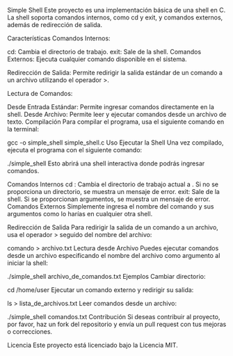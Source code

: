 Simple Shell
Este proyecto es una implementación básica de una shell en C. La shell soporta comandos internos, como cd y exit, y comandos externos, además de redirección de salida.

Características
Comandos Internos:

cd: Cambia el directorio de trabajo.
exit: Sale de la shell.
Comandos Externos: Ejecuta cualquier comando disponible en el sistema.

Redirección de Salida: Permite redirigir la salida estándar de un comando a un archivo utilizando el operador >.

Lectura de Comandos:

Desde Entrada Estándar: Permite ingresar comandos directamente en la shell.
Desde Archivo: Permite leer y ejecutar comandos desde un archivo de texto.
Compilación
Para compilar el programa, usa el siguiente comando en la terminal:

gcc -o simple_shell simple_shell.c
Uso
Ejecutar la Shell
Una vez compilado, ejecuta el programa con el siguiente comando:

./simple_shell
Esto abrirá una shell interactiva donde podrás ingresar comandos.

Comandos Internos
cd <directorio>: Cambia el directorio de trabajo actual a <directorio>. Si no se proporciona un directorio, se muestra un mensaje de error.
exit: Sale de la shell. Si se proporcionan argumentos, se muestra un mensaje de error.
Comandos Externos
Simplemente ingresa el nombre del comando y sus argumentos como lo harías en cualquier otra shell.

Redirección de Salida
Para redirigir la salida de un comando a un archivo, usa el operador > seguido del nombre del archivo:

comando > archivo.txt
Lectura desde Archivo
Puedes ejecutar comandos desde un archivo especificando el nombre del archivo como argumento al iniciar la shell:

./simple_shell archivo_de_comandos.txt
Ejemplos
Cambiar directorio:

cd /home/user
Ejecutar un comando externo y redirigir su salida:

ls > lista_de_archivos.txt
Leer comandos desde un archivo:

./simple_shell comandos.txt
Contribución
Si deseas contribuir al proyecto, por favor, haz un fork del repositorio y envía un pull request con tus mejoras o correcciones.

Licencia
Este proyecto está licenciado bajo la Licencia MIT.
